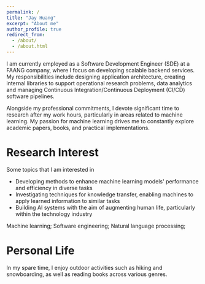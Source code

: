 ```yaml
---
permalink: /
title: "Jay Huang"
excerpt: "About me"
author_profile: true
redirect_from: 
  - /about/
  - /about.html
---
```

I am currently employed as a Software Development Engineer (SDE) at a FAANG company, where I focus on developing scalable backend services. My responsibilities include designing application architecture, creating internal libraries to support operational research problems, data analytics and managing Continuous Integration/Continuous Deployment (CI/CD) software pipelines.

Alongside my professional commitments, I devote significant time to research after my work hours, particularly in areas related to machine learning. My passion for machine learning drives me to constantly explore academic papers, books, and practical implementations.


Research Interest
======
Some topics that I am interested in 
- Developing methods to enhance machine learning models' performance and efficiency in diverse tasks
- Investigating techniques for knowledge transfer, enabling machines to apply learned information to similar tasks
- Building AI systems with the aim of augmenting human life, particularly within the technology industry

Machine learning; Software engineering; Natural language processing; 

Personal Life
======
In my spare time, I enjoy outdoor activities such as hiking and snowboarding, as well as reading books across various genres.

